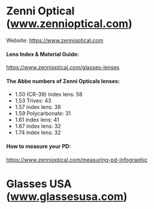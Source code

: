 <!---------------------------------------------------------------------------------------->
# Zenni Optical (www.zennioptical.com)

Website: https://www.zennioptical.com

#### Lens Index & Material Guide: 
https://www.zennioptical.com/glasses-lenses


#### The Abbe numbers of Zenni Opticals lenses:
- 1.50 (CR-39) index lens: 58
- 1.53 Trivex: 43
- 1.57 index lens: 38
- 1.59 Polycarbonate: 31
- 1.61 index lens: 41
- 1.67 index lens: 32
- 1.74 index lens: 32


#### How to measure your PD:
https://www.zennioptical.com/measuring-pd-infographic


<!---------------------------------------------------------------------------------------->
# Glasses USA (www.glassesusa.com)
